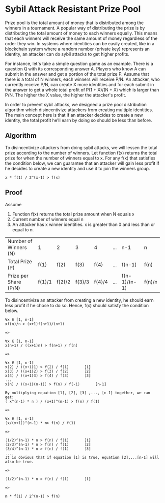# Sybil Attack Resistant Prize Pool

Prize pool is the total amount of money that is distributed among the winners in a tournament. A popular way of distributing the prize is by distributing the total amount of money to each winners equally. This means that each winners will receive the same amount of money regardless of the order they win. In systems where identities can be easily created, like in a blockchain system where a random number (private key) represents an identity, an attacker can do sybil attacks to get higher profits. 

For instance, let's take a simple question game as an example. There is a question Q with its corresponding answer A. Players who know A can submit in the answer and get a portion of the total prize P. Assume that there is a total of N winners, each winners will receive P/N. An attacker, who currently receive P/N, can create X more identities and for each submit in the answer to get a whole total profit of P(1 + X)/(N + X) which is larger than P/N. The higher the X value, the higher the attacker's profit.

In order to prevent sybil attacks, we designed a prize pool distribution algorithm which disincentivize attackers from creating multiple identities. The main concept here is that if an attacker decides to create a new identity, the total profit he'll earn by doing so should be less than before.

## Algorithm
To disincentivize attackers from doing sybil attacks, we will lessen the total prize according to the number of winners. Let function f(x) returns the total prize for when the number of winners equal to x. For any f(x) that satisfies the condition below, we can guarantee that an attacker will gain less profit if he decides to create a new identity and use it to join the winners group.
```
x * f(1) / 2^(x-1) > f(x)
```


## Proof
Assume
1. Function f(x) returns the total prize amount when N equals x  
2. Current number of winners equal n
3. An attacker has x winner identities. x is greater than 0 and less than or equal to n.

|  |  |  |  |  | | | |
| --- | --- | --- | --- | --- | --- | --- | --- |
| Number of Winners (N)| 1 | 2 | 3 | 4 | ... | n-1 | n | 
| Total Prize (P) | f(1) | f(2) | f(3) | f(4) | ... | f(n-1) | f(n) |
| Prize per Share (P/N) | f(1)/1 | f(2)/2 | f(3)/3 | f(4)/4 | ... | f(n-1)/(n-1) | f(n)/n |

To disincentivize an attacker from creating a new identity, he should earn less profit if he chose to do so. Hence, f(x) should satisfy the condition below.

```
∀x ∈ [1, n-1]
xf(n)/n > (x+1)f(n+1)/(n+1)

=>

∀x ∈ [1, n-1]
x(n+1) / ((x+1)n) > f(n+1) / f(n)

=>

∀x ∈ [1, n-1]
x(2) / ((x+1)1) > f(2) / f(1)       [1]
x(3) / ((x+1)2) > f(3) / f(2)       [2]
x(4) / ((x+1)3) > f(4) / f(3)       [3]
...
x(n) / ((x+1)(n-1)) > f(n) / f(-1)       [n-1]

By multiplying equation [1], [2], [3] ,..., [n-1] together, we can get:
( x^(n-1) * n ) / (x+1)^(n-1) > f(n) / f(1)

=>

∀x ∈ [1, n-1]
(x/(x+1))^(n-1) * n> f(n) / f(1)

=>

(1/2)^(n-1) * n > f(n) / f(1)       [1]
(2/3)^(n-1) * n > f(n) / f(1)       [2]
(3/4)^(n-1) * n > f(n) / f(1)       [3]
....
It is obvious that if equation [1] is true, equation [2],...[n-1] will also be true.

=> 

(1/2)^(n-1) * n > f(n) / f(1)       [1]

=>

n * f(1) / 2^(n-1) > f(n)
```